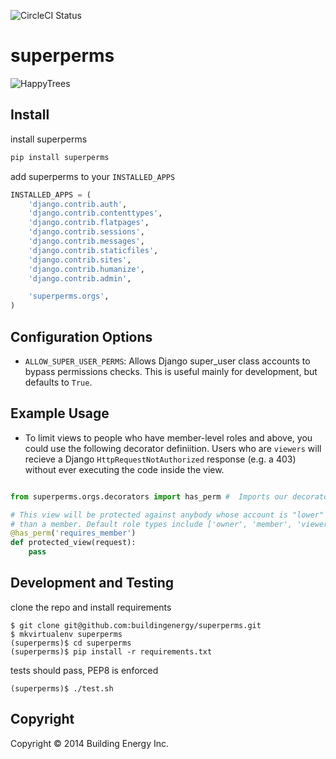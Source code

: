 ![CircleCI Status][]

[CircleCI Status]: https://circleci.com/gh/buildingenergy/superperms.png?circle-token=25e8d7e5568a06a231161d4bffe8918f8ebb4902


superperms
==========
![HappyTrees](https://dl.dropboxusercontent.com/u/5586906/images/HappyLittleTrees.jpg)



## Install

install superperms

```py
pip install superperms
```

add superperms to your `INSTALLED_APPS`

```py
INSTALLED_APPS = (
    'django.contrib.auth',
    'django.contrib.contenttypes',
    'django.contrib.flatpages',
    'django.contrib.sessions',
    'django.contrib.messages',
    'django.contrib.staticfiles',
    'django.contrib.sites',
    'django.contrib.humanize',
    'django.contrib.admin',

    'superperms.orgs',
)
```

## Configuration Options

 -  ``ALLOW_SUPER_USER_PERMS``: Allows Django super_user class accounts to bypass permissions checks. This is useful mainly for development, but defaults to ``True``.



## Example Usage

- To limit views to people who have member-level roles and above, you could use the following decorator definiition. Users who are ``viewers`` will recieve a Django ``HttpRequestNotAuthorized`` response (e.g. a 403) without ever executing the code inside the view.


```python

from superperms.orgs.decorators import has_perm #  Imports our decorator factory.

# This view will be protected against anybody whose account is "lower"
# than a member. Default role types include ['owner', 'member', 'viewer'].
@has_perm('requires_member')
def protected_view(request):
    pass

```


## Development and Testing

clone the repo and install requirements

```console
$ git clone git@github.com:buildingenergy/superperms.git
$ mkvirtualenv superperms
(superperms)$ cd superperms
(superperms)$ pip install -r requirements.txt
```

tests should pass, PEP8 is enforced

```console
(superperms)$ ./test.sh
```

## Copyright
Copyright ©  2014 Building Energy Inc.
